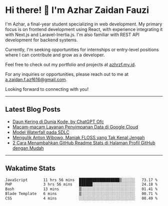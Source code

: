 # Hi there! 👋 I'm Azhar Zaidan Fauzi

I'm Azhar, a final-year student specializing in web development. My primary focus is on frontend development using React, with experience integrating it with Next.js and Laravel-Inertia.js. I'm also familiar with REST API development for backend systems.

Currently, I'm seeking opportunities for internships or entry-level positions where I can contribute and grow as a developer.

Feel free to check out my portfolio and projects at [azhrzf.my.id](https://azhrzf.my.id/).

For any inquiries or opportunities, please reach out to me at [a.zaidan.f.azf616@gmail.com](mailto:a.zaidan.f.azf616@gmail.com).

Looking forward to connecting with you!

---
## Latest Blog Posts
<!-- BLOG-POST-LIST:START -->
- [Daun Kering di Dunia Kode, by ChatGPT Ofc](https://ziakode.com/nasibmu-programmer/)
- [Macam-macam Layanan Penyimpanan Data di Google Cloud](https://ziakode.com/layanan-penyimpanan-data-di-google-cloud/)
- [Model Waterfall pada SDLC](https://ziakode.com/model-waterfall-sdlc/)
- [Mengulik Anton Wibowo, Maniak FLOSS yang Tak Kenal Jengah](https://ziakode.com/anton-wibowo/)
- [2 Cara Menambahkan GitHub Readme Stats di Halaman Profil GitHub dengan Mudah](https://ziakode.com/menambahkan-github-readme-stats/)
<!-- BLOG-POST-LIST:END -->
---
## Wakatime Stats
<!--START_SECTION:waka-->

```txt
JavaScript       11 hrs 56 mins  ██████████████████▒░░░░░░   73.17 %
PHP              3 hrs 56 mins   ██████░░░░░░░░░░░░░░░░░░░   24.18 %
Bash             13 mins         ▒░░░░░░░░░░░░░░░░░░░░░░░░   01.41 %
Blade Template   6 mins          ▒░░░░░░░░░░░░░░░░░░░░░░░░   00.71 %
CSS              4 mins          ░░░░░░░░░░░░░░░░░░░░░░░░░   00.49 %
```

<!--END_SECTION:waka-->
